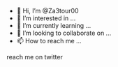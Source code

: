 - 👋 Hi, I’m @Za3tour00
- 👀 I’m interested in ...
- 🌱 I’m currently learning ...
- 💞️ I’m looking to collaborate on ...
- 📫 How to reach me ...

<!---
Za3tour00/Za3tour00 is a ✨ special ✨ repository because its `README.md` (this file) appears on your GitHub profile.
You can click the Preview link to take a look at your changes.
---> reach me on twitter 
